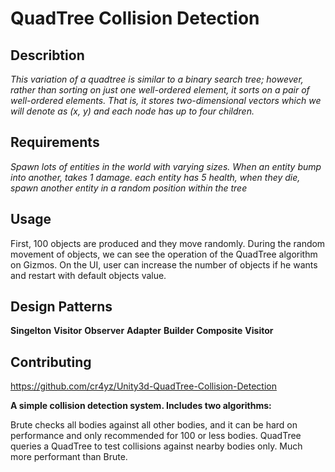 # QuadTree Collision Detection
## Describtion
*This variation of a quadtree is similar to a binary search tree; however, rather than sorting on just one well-ordered element, it sorts on a pair of well-ordered elements. That is, it stores two-dimensional vectors which we will denote as (x, y) and each node has up to four children.*

## Requirements
*Spawn lots of entities in the world with varying sizes. When an entity bump into another, takes 1 damage. each entity has 5 health, when they die, spawn another entity in a random position within the tree*

## Usage
First, 100 objects are produced and they move randomly. During the random movement of objects, we can see the operation of the QuadTree algorithm on Gizmos. On the UI, user can increase the number of objects if he wants and restart with default objects value.


## Design Patterns
**Singelton**
**Visitor**
**Observer**
**Adapter**
**Builder**
**Composite**
**Visitor**
## Contributing
https://github.com/cr4yz/Unity3d-QuadTree-Collision-Detection

**A simple collision detection system. Includes two algorithms:**

Brute checks all bodies against all other bodies, and it can be hard on performance and only recommended for 100 or less bodies.
QuadTree queries a QuadTree to test collisions against nearby bodies only. Much more performant than Brute.
